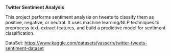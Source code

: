 **Twitter Sentiment Analysis**

This project performs sentiment analysis on tweets to classify them as positive, negative, or neutral. It uses machine learning/NLP techniques to preprocess text, extract features, and build a predictive model for sentiment classification.

DataSet: https://www.kaggle.com/datasets/yasserh/twitter-tweets-sentiment-dataset


